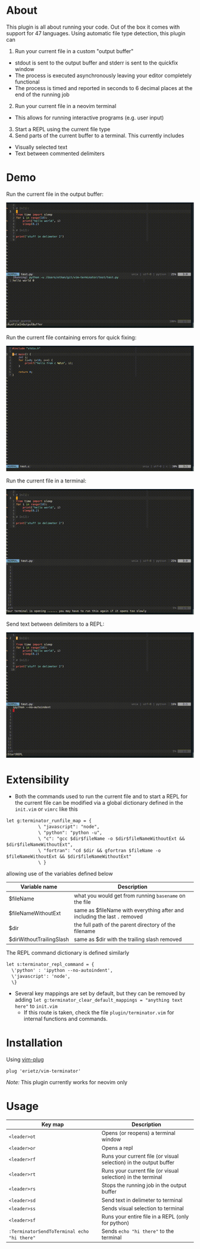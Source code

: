 # About

This plugin is all about running your code. Out of the box it comes with
support for 47 languages. Using automatic file type detection, this plugin can

1. Run your current file in a custom "output buffer"
  - stdout is sent to the output buffer and stderr is sent to the quickfix window
  - The process is executed asynchronously leaving your editor completely functional
  - The process is timed and reported in seconds to 6 decimal places at the end
  of the running job
2. Run your current file in a neovim terminal
  - This allows for running interactive programs (e.g. user input)
3. Start a REPL using the current file type
4. Send parts of the current buffer to a terminal. This currently includes
  - Visually selected text
  - Text between commented delimiters

# Demo

Run the current file in the output buffer:

![Run current file in output buffer](./media/run_in_output_buffer.gif "Run file in the output buffer")

Run the current file containing errors for quick fixing:

![Run current file with errors](./media/quickfix.gif "Run file with errors for quickfix")

Run the current file in a terminal:

![Run current file in a neovim terminal](./media/run_in_terminal.gif "Run file in the terminal")

Send text between delimiters to a REPL:

![Send text in delimeter to a new REPL](./media/send_to_repl.gif "Sending text to REPL")

# Extensibility

- Both the commands used to run the current file and to start a REPL for the
current file can be modified via a global dictionary defined in the `init.vim`
or `vimrc` like this

```vim
let g:terminator_runfile_map = {
            \ "javascript": "node",
            \ "python": "python -u",
            \ "c": "gcc $dir$fileName -o $dir$fileNameWithoutExt && $dir$fileNameWithoutExt",
            \ "fortran": "cd $dir && gfortran $fileName -o $fileNameWithoutExt && $dir$fileNameWithoutExt"
            \ }
```

allowing use of the variables defined below

| Variable name            | Description                                                                |
| ---                      | ---                                                                        |
| $fileName                | what you would get from running  `basename` on the file                    |
| $fileNameWithoutExt      | same as $fileName with everything after and including the last `.` removed |
| $dir                     | the full path of the parent directory of the filename                      |
| $dirWithoutTrailingSlash | same as $dir with the trailing slash removed                               |


The REPL command dictionary is defined similarly

```vim
let s:terminator_repl_command = {
  \'python' : 'ipython --no-autoindent',
  \'javascript': 'node',
  \}
````

- Several key mappings are set by default, but they can be removed by adding
`let g:terminator_clear_default_mappings = "anything text here"` to `init.vim`
  - If this route is taken, check the file `plugin/terminator.vim` for internal
  functions and commands.

# Installation

Using [vim-plug](https://github.com/junegunn/vim-plug)

```vim
plug 'erietz/vim-terminator'
```

*Note:* This plugin currently works for neovim only

# Usage

| Key map                                     | Description                                                       |
| ---                                         | ---                                                               |
| `<leader>ot`                                | Opens (or reopens) a terminal window                              |
| `<leader>or`                                | Opens a repl                                                      |
| `<leader>rf`                                | Runs your current file (or visual selection) in the output buffer |
| `<leader>rt`                                | Runs your current file (or visual selection) in the terminal      |
| `<leader>rs`                                | Stops the running job in the output buffer                        |
| `<leader>sd`                                | Send text in delimeter to terminal                                |
| `<leader>ss`                                | Sends visual selection to terminal                                |
| `<leader>sf`                                | Runs your entire file in a REPL (only for python)                 |
| `:TerminatorSendToTerminal echo "hi there"` | Sends `echo "hi there"` to the terminal                           |

